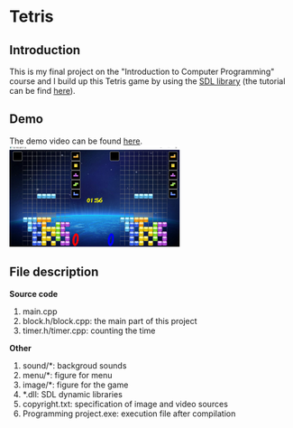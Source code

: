 # Tetris

## Introduction
This is my final project on the "Introduction to Computer Programming" course and I build up this Tetris game by using the [SDL library](https://www.libsdl.org/) (the tutorial can be find [here](https://lazyfoo.net/tutorials/SDL/)).  

## Demo
The demo video can be found [here](https://www.youtube.com/watch?v=Sjqj0FGU3qI). <br>
<img src="https://github.com/linkingmon/Tetris-Battle/blob/main/image/demo.PNG" width="60%">

## File description

**Source code**<br>

1. main.cpp<br>
2. block.h/block.cpp: the main part of this project<br>
3. timer.h/timer.cpp: counting the time<br>

**Other**<br>

1. sound/*: backgroud sounds<br>
2. menu/*: figure for menu<br>
3. image/*: figure for the game<br>
4. *.dll: SDL dynamic libraries<br>
5. copyright.txt: specification of image and video sources<br>
6. Programming project.exe: execution file after compilation
